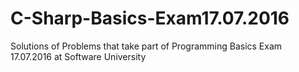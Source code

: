 # C-Sharp-Basics-Exam17.07.2016
Solutions of Problems that take part of Programming Basics Exam 17.07.2016 at Software University
